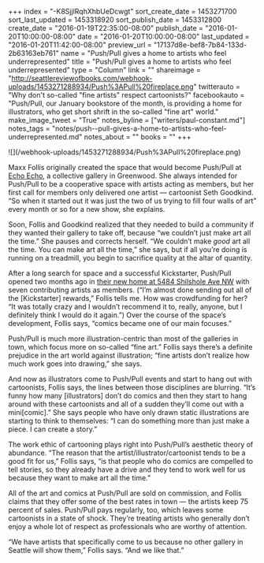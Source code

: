 +++
index = "-K8SjjlRqhXhbUeDcwgt"
sort_create_date = 1453271700
sort_last_updated = 1453318920
sort_publish_date = 1453312800
create_date = "2016-01-19T22:35:00-08:00"
publish_date = "2016-01-20T10:00:00-08:00"
date = "2016-01-20T10:00:00-08:00"
last_updated = "2016-01-20T11:42:00-08:00"
preview_url = "17137d8e-bef8-7b84-133d-2b63163eb761"
name = "Push/Pull gives a home to artists who feel underrepresented"
title = "Push/Pull gives a home to artists who feel underrepresented"
type = "Column"
link = ""
shareimage = "http://seattlereviewofbooks.com/webhook-uploads/1453271288934/Push%3APull%20fireplace.png"
twitterauto = "Why don't so-called \"fine artists\" respect cartoonists?"
facebookauto = "Push/Pull, our January bookstore of the month, is providing a home for illustrators, who get short shrift in the so-called \"fine art\" world."
make_image_tweet = "True"
notes_byline = ["writers/paul-constant.md"]
notes_tags = "notes/push--pull-gives-a-home-to-artists-who-feel-underrepresented.md"
notes_about = ""
books = ""
+++
<p class="image">![](/webhook-uploads/1453271288934/Push%3APull%20fireplace.png)</p>

Maxx Follis originally created the space that would become Push/Pull at [Echo Echo](https://www.facebook.com/echoechogallery/), a collective gallery in Greenwood. She always intended for Push/Pull to be a cooperative space with artists acting as members, but her first call for members only delivered one artist — cartoonist Seth Goodkind. “So when it started out it was just the two of us trying to fill four walls of art” every month or so for a new show, she explains.

Soon, Follis and Goodkind realized that they needed to build a community if they wanted their gallery to take off, because “we couldn’t just make art all the time.” She pauses and corrects herself. “We couldn’t make *good* art all the time. You can make art all the time,” she says, but if all you’re doing is running on a treadmill, you begin to sacrifice quality at the altar of quantity.

After a long search for space and a successful Kickstarter, Push/Pull opened two months ago in [their new home at 5484 Shilshole Ave NW](http://seattlereviewofbooks.com/notes/2016/01/13/the-many-sides-of-pushpull-our-bookstore-of-the-month/) with seven contributing artists as members. (“I’m almost done sending out all of the [Kickstarter] rewards,” Follis tells me. How was crowdfunding for her?  “It was totally crazy and I wouldn’t recommend it to, really, anyone, but I definitely think I would do it again.”) Over the course of the space’s development, Follis says, “comics became one of our main focuses.” 

Push/Pull is much more illustration-centric than most of the galleries in town, which focus more on so-called “fine art.” Follis says there’s a definite prejudice in the art world against illustration; “fine artists don’t realize how much work goes into drawing,” she says. 

And now as illustrators come to Push/Pull events and start to hang out with cartoonists, Follis says, the lines between those disciplines are blurring. “It’s funny how many [illustrators] don’t do comics and then they start to hang around with these cartoonists and all of a sudden they’ll come out with a mini[comic].” She says people who have only drawn static illustrations are starting to think to themselves: “I can do something more than just make a piece. I can create a story.”

The work ethic of cartooning plays right into Push/Pull’s aesthetic theory of abundance. “The reason that the artist/illustrator/cartoonist tends to be a good fit for us,” Follis says, “is that people who do comics are compelled to tell stories, so they already have a drive and they tend to work well for us because they want to make art all the time.”

All of the art and comics at Push/Pull are sold on commission, and Follis claims that they offer some of the best rates in town — the artists keep 75 percent of sales. Push/Pull pays regularly, too, which leaves some cartoonists in a state of shock. They’re treating artists who generally don’t enjoy a whole lot of respect as professionals who are worthy of attention.

“We have artists that specifically come to us because no other gallery in Seattle will show them,” Follis says. “And we like that.”